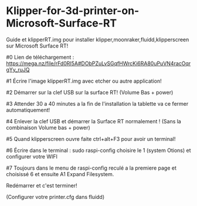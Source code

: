# Klipper-for-3d-printer-on-Microsoft-Surface-RT

Guide et klipperRT.img pour installer klipper,moonraker,fluidd,klipperscreen sur Microsoft Surface RT!

#0 Lien de téléchargement : https://mega.nz/file/rFd0RI5A#DObPZuLvSGqfHWrcKi6RA80uPuVN4racOqrgYy_ruJQ

#1 Écrire l'image klipperRT.img avec etcher ou autre application!

#2 Démarrer sur la clef USB sur la surface RT! (Volume Bas + power)

#3 Attender 30 a 40 minutes a la fin de l'installation la tablette va ce fermer automatiquement!

#4 Enlever la clef USB et démarrer la Surface RT normalement ! (Sans la combinaison Volume bas + power)

#5 Quand klipperscreen ouvre faite ctrl+alt+F3 pour avoir un terminal!

#6 Écrire dans le terminal : sudo raspi-config choisire le 1 (system Otions) et configurer votre WIFI

#7 Toujours dans le menu de raspi-config reculé a la premiere page et choisissé 6 et ensuite A1 Expand Filesystem.

Redémarrer et c'est terminer!

(Configurer votre printer.cfg dans fluidd)
